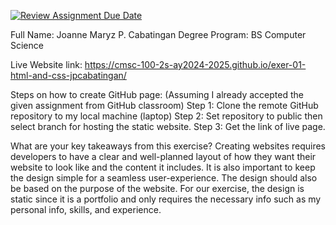 [![Review Assignment Due Date](https://classroom.github.com/assets/deadline-readme-button-22041afd0340ce965d47ae6ef1cefeee28c7c493a6346c4f15d667ab976d596c.svg)](https://classroom.github.com/a/khVSkjrs)

Full Name: Joanne Maryz P. Cabatingan
Degree Program: BS Computer Science

Live Website link:
https://cmsc-100-2s-ay2024-2025.github.io/exer-01-html-and-css-jpcabatingan/

Steps on how to create GitHub page:
(Assuming I already accepted the given assignment from GitHub classroom)
Step 1: Clone the remote GitHub repository to my local machine (laptop)
Step 2: Set repository to public then select branch for hosting the static website.
Step 3: Get the link of live page.

What are your key takeaways from this exercise?
Creating websites requires developers to have a clear and well-planned layout of how they want their website
to look like and the content it includes. It is also important to keep the design simple for a seamless
user-experience. The design should also be based on the purpose of the website. For our exercise, the design is
static since it is a portfolio and only requires the necessary info such as my personal info, skills, and experience.
